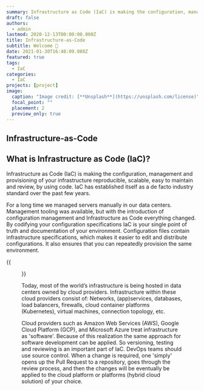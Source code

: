 ```yaml
---
summary: Infrastructure as Code (IaC) is making the configuration, management and provisioning of your infrastructure reproducible, scalable, easy to maintain and review, by using code. IaC has established itself as a de facto industry standard over the past few years. 
draft: false
authors:
  - admin
lastmod: 2020-12-13T00:00:00.000Z
title: Infrastructure-as-Code
subtitle: Welcome 👋
date: 2021-01-30T16:48:09.088Z
featured: true
tags:
  - IaC
categories:
  - IaC
projects: [project]
image:
  caption: "Image credit: [**Unsplash**](https://unsplash.com/license)"
  focal_point: ""
  placement: 2
  preview_only: true
---
```

## Infrastructure-as-Code

## What is Infrastructure as Code (IaC)?
Infrastructure as Code (IaC) is making the configuration, management and provisioning of your infrastructure reproducible, scalable, easy to maintain and review, by using code. IaC has established itself as a de facto industry standard over the past few years. 
 
For a long time we managed servers manually in our data centers. Management tooling was available, but with the introduction of configuration management and Infrastructure as Code everything changed. By codifying your configuration specifications IaC is your single point of truth and documentation of your environment. Configuration files  contain infrastructure specifications, which makes it easier to edit and distribute configurations. It also ensures that you can repeatedly provision the same environment.

{{<figure library="true" src="iac/iac.jpg" title="IaC">}}

Today, most of the world’s infrastructure is being hosted in data centers owned by cloud providers. Infrastructure within these cloud providers consist of: Networks, (app)services, databases, load balancers, firewalls, cloud container platforms (Kubernetes), virtual machines, connection topology, etc. 
 
Cloud providers such as Amazon Web Services (AWS), Google Cloud Platform (GCP), and Microsoft Azure treat infrastructure as 'software'. Because of this realization the same approach for software development can be applied. So versioning, testing and reviewing is an important part of IaC. DevOps teams should use source control. When a change is required, one 'simply' opens up the Pull Request to a repository, goes through the review process, and then the changes will be eventually be applied to the cloud platform or platforms (hybrid cloud solution) of your choice.
